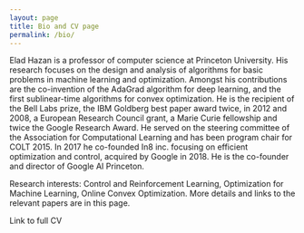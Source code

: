 ```yaml
---
layout: page
title: Bio and CV page
permalink: /bio/
---
```


Elad Hazan is a professor of computer science at Princeton University. His research focuses on the design and analysis of algorithms for basic problems in machine learning and optimization. Amongst his contributions are the co-invention of the AdaGrad algorithm for deep learning, and the first sublinear-time algorithms for convex optimization. He is the recipient of the Bell Labs prize, the IBM Goldberg best paper award twice, in 2012 and 2008, a European Research Council grant, a Marie Curie fellowship and twice the Google Research Award. He served on the steering committee of the Association for Computational Learning and has been program chair for COLT 2015. In 2017 he co-founded In8 inc. focusing on efficient optimization and control, acquired by Google in 2018. He is the co-founder and director of Google AI Princeton.

Research interests: Control and Reinforcement Learning, Optimization for Machine Learning, Online Convex Optimization. More details and links to the relevant papers are in this page.

Link to full CV
